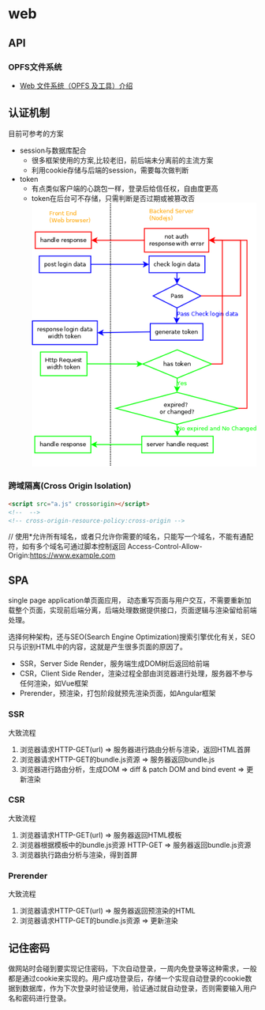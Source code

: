 
# web

## API

### OPFS文件系统

- [Web 文件系统（OPFS 及工具）介绍](https://hughfenghen.github.io/posts/2024/03/14/web-storage-and-opfs/)

## 认证机制

目前可参考的方案

- session与数据库配合
    - 很多框架使用的方案,比较老旧，前后端未分离前的主流方案
    - 利用cookie存储与后端的session，需要每次做判断
- token
    - 有点类似客户端的心跳包一样，登录后给信任权，自由度更高
    - token在后台可不存储，只需判断是否过期或被篡改否
    ![preflight request](../dia/token.png)

### 跨域隔离(Cross Origin Isolation)

```html
<script src="a.js" crossorigin></script>
<!--  -->
<!-- cross-origin-resource-policy:cross-origin -->
```
// 使用*允许所有域名，或者只允许你需要的域名，只能写一个域名，不能有通配符，如有多个域名可通过脚本控制返回
Access-Control-Allow-Origin:https://www.example.com


## SPA

single page application单页面应用， 动态重写页面与用户交互，不需要重新加载整个页面，实现前后端分离，后端处理数据提供接口，页面逻辑与渲染留给前端处理。

选择何种架构，还与SEO(Search Engine Optimization)搜索引擎优化有关，SEO只与识别HTML中的内容，这就是产生很多页面的原因了。

- SSR，Server Side Render，服务端生成DOM树后返回给前端
- CSR，Client Side Render，渲染过程全部由浏览器进行处理，服务器不参与任何渲染，如Vue框架
- Prerender，预渲染，打包阶段就预先渲染页面，如Angular框架 

### SSR
大致流程
1. 浏览器请求HTTP-GET(url) => 服务器进行路由分析与渲染，返回HTML首屏
2. 浏览器请求HTTP-GET的bundle.js资源 => 服务器返回bundle.js
3. 浏览器进行路由分析，生成DOM => diff & patch DOM and bind event => 更新渲染

### CSR
大致流程
1. 浏览器请求HTTP-GET(url) => 服务器返回HTML模板
2. 浏览器根据模板中的bundle.js资源 HTTP-GET => 服务器返回bundle.js资源
3. 浏览器执行路由分析与渲染，得到首屏

### Prerender
大致流程
1. 浏览器请求HTTP-GET(url) => 服务器返回预渲染的HTML
2. 浏览器请求HTTP-GET的bundle.js资源 => 更新渲染

## 记住密码

做网站时会碰到要实现记住密码，下次自动登录，一周内免登录等这种需求，一般都是通过cookie来实现的。用户成功登录后，存储一个实现自动登录的cookie数据到数据库，作为下次登录时验证使用，验证通过就自动登录，否则需要输入用户名和密码进行登录。
